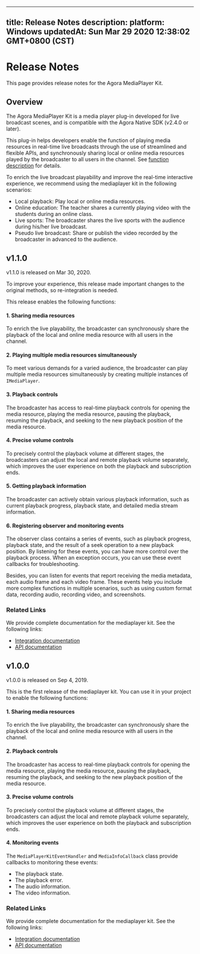 
---
title: Release Notes
description: 
platform: Windows
updatedAt: Sun Mar 29 2020 12:38:02 GMT+0800 (CST)
---
# Release Notes
This page provides release notes for the Agora MediaPlayer Kit.

## Overview

The Agora MediaPlayer Kit is a media player plug-in developed for live broadcast scenes, and is compatible with the Agora Native SDK (v2.4.0 or later).

This plug-in helps developers enable the function of playing media resources in real-time live broadcasts through the use of streamlined and flexible APIs, and synchronously sharing local or online media resources played by the broadcaster to all users in the channel. See [function description](https://docs.agora.io/en/Interactive%20Broadcast/mediaplayer_win?platform=Windows#function-description) for details.

To enrich the live broadcast playability and improve the real-time interactive experience, we recommend using the mediaplayer kit in the following scenarios:
- Local playback: Play local or online media resources.
- Online education: The teacher shares a currently playing video with the students during an online class.
- Live sports: The broadcaster shares the live sports with the audience during his/her live broadcast.
- Pseudo live broadcast: Share or publish the video recorded by the broadcaster in advanced to the audience.

## v1.1.0

v1.1.0 is released on Mar 30, 2020.

<div class="alert note">To improve your experience, this release made important changes to the original methods, so re-integration is needed.</div>

This release enables the following functions:

#### 1. Sharing media resources
To enrich the live playability, the broadcaster can synchronously share the playback of the local and online media resource with all users in the channel.

#### 2. Playing multiple media resources simultaneously
To meet various demands for a varied audience, the broadcaster can play multiple media resources simultaneously by creating multiple instances of `IMediaPlayer`.

#### 3. Playback controls
The broadcaster has access to real-time playback controls for opening the media resource, playing the media resource, pausing the playback, resuming the playback, and seeking to the new playback position of the media resource.

#### 4. Precise volume controls
To precisely control the playback volume at different stages, the broadcasters can adjust the local and remote playback volume separately, which improves the user experience on both the playback and subscription ends.

#### 5. Getting playback information
The broadcaster can actively obtain various playback information, such as current playback progress, playback state, and detailed media stream information.

#### 6. Registering observer and monitoring events
The observer class contains a series of events, such as playback progress, playback state, and the result of a seek operation to a new playback position. By listening for these events, you can have more control over the playback process. When an exception occurs, you can use these event callbacks for troubleshooting.

Besides, you can listen for events that report receiving the media metadata, each audio frame and each video frame. These events help you include more complex functions in multiple scenarios, such as using custom format data, recording audio, recording video, and screenshots.

### Related Links
We provide complete documentation for the mediaplayer kit. See the following links:
- [Integration documentation](https://docs.agora.io/en/Interactive%20Broadcast/mediaplayer_win?platform=Windows)
- [API documentation](https://docs.agora.io/en/Interactive%20Broadcast/API%20Reference/mediaplayer_cpp/1.1.0/index.html)

## v1.0.0

v1.0.0 is released on Sep 4, 2019.

This is the first release of the mediaplayer kit. You can use it in your project to enable the following functions:

#### 1. Sharing media resources

To enrich the live playability, the broadcaster can synchronously share the playback of the local and online media resource with all users in the channel.


#### 2. Playback controls

The broadcaster has access to real-time playback controls for opening the media resource, playing the media resource, pausing the playback, resuming the playback, and seeking to the new playback position of the media resource.

#### 3. Precise volume controls

To precisely control the playback volume at different stages, the broadcasters can adjust the local and remote playback volume separately, which improves the user experience on both the playback and subscription ends.

#### 4. Monitoring events

The  `MediaPlayerKitEventHandler` and `MediaInfoCallback` class provide callbacks to monitoring these events:

- The playback state.
- The playback error.
- The audio information.
- The video information.

### Related Links

We provide complete documentation for the mediaplayer kit. See the following links:

- [Integration documentation](https://docs-preview.agoralab.co/en/Interactive%20Broadcast/mediaplayer_win?platform=Windows&versionId=b7b4fb60-61f3-11ea-a366-4fbfd071e0af)
- [API documentation](https://docs-preview.agoralab.co/en/Video/API%20Reference/mediaplayer_cpp/v1.0.0/index.html)
